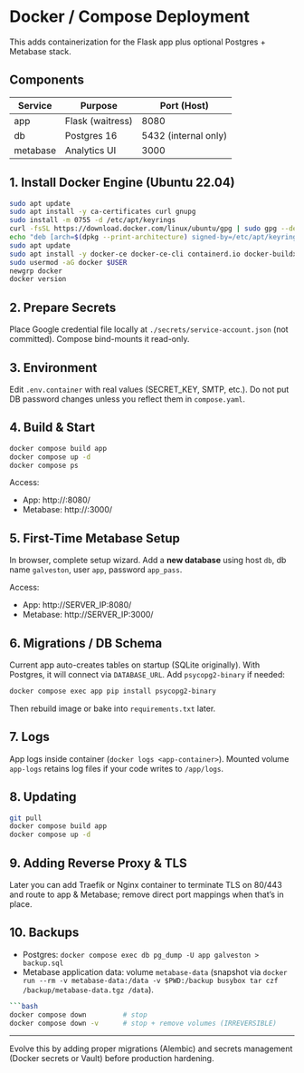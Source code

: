 # Docker / Compose Deployment

This adds containerization for the Flask app plus optional Postgres + Metabase stack.

## Components

| Service | Purpose | Port (Host) |
|---------|---------|-------------|
| app | Flask (waitress) | 8080 |
| db | Postgres 16 | 5432 (internal only) |
| metabase | Analytics UI | 3000 |

## 1. Install Docker Engine (Ubuntu 22.04)

```bash
sudo apt update
sudo apt install -y ca-certificates curl gnupg
sudo install -m 0755 -d /etc/apt/keyrings
curl -fsSL https://download.docker.com/linux/ubuntu/gpg | sudo gpg --dearmor -o /etc/apt/keyrings/docker.gpg
echo "deb [arch=$(dpkg --print-architecture) signed-by=/etc/apt/keyrings/docker.gpg] https://download.docker.com/linux/ubuntu $(. /etc/os-release && echo $VERSION_CODENAME) stable" | sudo tee /etc/apt/sources.list.d/docker.list > /dev/null
sudo apt update
sudo apt install -y docker-ce docker-ce-cli containerd.io docker-buildx-plugin docker-compose-plugin
sudo usermod -aG docker $USER
newgrp docker
docker version
```

## 2. Prepare Secrets

Place Google credential file locally at `./secrets/service-account.json` (not committed). Compose bind-mounts it read-only.

## 3. Environment

Edit `.env.container` with real values (SECRET_KEY, SMTP, etc.). Do not put DB password changes unless you reflect them in `compose.yaml`.

## 4. Build & Start

```bash
docker compose build app
docker compose up -d
docker compose ps
```

Access:
- App: http://<server-ip>:8080/
- Metabase: http://<server-ip>:3000/

## 5. First-Time Metabase Setup
In browser, complete setup wizard. Add a **new database** using host `db`, db name `galveston`, user `app`, password `app_pass`.

Access:
- App: http://SERVER_IP:8080/
- Metabase: http://SERVER_IP:3000/

## 6. Migrations / DB Schema
Current app auto-creates tables on startup (SQLite originally). With Postgres, it will connect via `DATABASE_URL`. Add `psycopg2-binary` if needed:

```bash
docker compose exec app pip install psycopg2-binary
```

Then rebuild image or bake into `requirements.txt` later.

## 7. Logs
App logs inside container (`docker logs <app-container>`). Mounted volume `app-logs` retains log files if your code writes to `/app/logs`.

## 8. Updating

```bash
git pull
docker compose build app
docker compose up -d
```

## 9. Adding Reverse Proxy & TLS
Later you can add Traefik or Nginx container to terminate TLS on 80/443 and route to app & Metabase; remove direct port mappings when that’s in place.

## 10. Backups
- Postgres: `docker compose exec db pg_dump -U app galveston > backup.sql`
- Metabase application data: volume `metabase-data` (snapshot via `docker run --rm -v metabase-data:/data -v $PWD:/backup busybox tar czf /backup/metabase-data.tgz /data`).

```bash
```bash
docker compose down         # stop
docker compose down -v      # stop + remove volumes (IRREVERSIBLE)
```

---
Evolve this by adding proper migrations (Alembic) and secrets management (Docker secrets or Vault) before production hardening.

